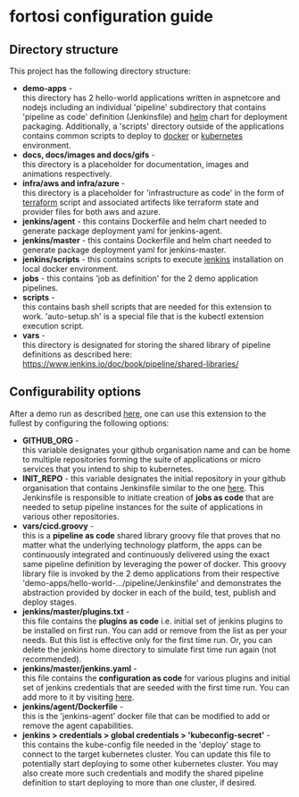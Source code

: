 # fortosi configuration guide

## Directory structure

This project has the following directory structure:
* **demo-apps** -  
this directory has 2 hello-world applications written in aspnetcore and nodejs including an individual 'pipeline' subdirectory that contains 'pipeline as code' definition (Jenkinsfile) and [helm](https://helm.sh/) chart for deployment packaging. Additionally, a 'scripts' directory outside of the applications contains common scripts to deploy to [docker](https://www.docker.com/) or [kubernetes](https://kubernetes.io/) environment.
* **docs, docs/images and docs/gifs** -  
this directory is a placeholder for documentation, images and animations respectively.
* **infra/aws and infra/azure** -  
this directory is a placeholder for 'infrastructure as code' in the form of [terraform](https://www.terraform.io/) script and associated artifects like terraform state and provider files for both aws and azure.
* **jenkins/agent** - this contains Dockerfile and helm chart needed to generate package deployment yaml for jenkins-agent.
* **jenkins/master** - this contains Dockerfile and helm chart needed to generate package deployment yaml for jenkins-master.
* **jenkins/scripts** - this contains scripts to execute [jenkins](https://www.jenkins.io/) installation on local docker environment.
* **jobs** - this contains 'job as definition' for the 2 demo application pipelines.
* **scripts** -  
this contains bash shell scripts that are needed for this extension to work. 'auto-setup.sh' is a special file that is the kubectl extension execution script.
* **vars** -  
this directory is designated for storing the shared library of pipeline definitions as described here: https://www.jenkins.io/doc/book/pipeline/shared-libraries/

## Configurability options

After a demo run as described [here](../README.md#automatic-installation-of-jenkins-on-kubernetes), one can use this extension to the fullest by configuring the following options:
* **GITHUB_ORG** -  
this variable designates your github organisation name and can be home to multiple repositories forming the suite of applications or micro services that you intend to ship to kubernetes.
* **INIT_REPO** - 
this variable designates the initial repository in your github organisation that contains Jenkinsfile similar to the one [here](../Jenkinsfile). This Jenkinsfile is responsible to initiate creation of **jobs as code** that are needed to setup pipeline instances for the suite of applications in various other repositories.
* **vars/cicd.groovy** -  
this is a **pipeline as code** shared library groovy file that proves that no matter what the underlying technology platform, the apps can be continuously integrated and continuously delivered using the exact same pipeline definition by leveraging the power of docker. This groovy library file is invoked by the 2 demo applications from their respective 'demo-apps/hello-world-.../pipeline/Jenkinsfile' and demonstrates the abstraction provided by docker in each of the build, test, publish and deploy stages.
* **jenkins/master/plugins.txt** -  
this file contains the **plugins as code** i.e. initial set of jenkins plugins to be installed on first run. You can add or remove from the list as per your needs. But this list is effective only for the first time run. Or, you can delete the jenkins home directory to simulate first time run again (not recommended).
* **jenkins/master/jenkins.yaml** -  
this file contains the **configuration as code** for various plugins and initial set of jenkins credentials that are seeded with the first time run. You can add more to it by visiting [here](https://github.com/jenkinsci/configuration-as-code-plugin).
* **jenkins/agent/Dockerfile** -  
this is the 'jenkins-agent' docker file that can be modified to add or remove the agent capabilities.
* **jenkins > credentials > global credentials > 'kubeconfig-secret'** -  
this contains the kube-config file needed in the 'deploy' stage to connect to the target kubernetes cluster. You can update this file to potentially start deploying to some other kubernetes cluster. You may also create more such credentials and modify the shared pipeline definition to start deploying to more than one cluster, if desired.